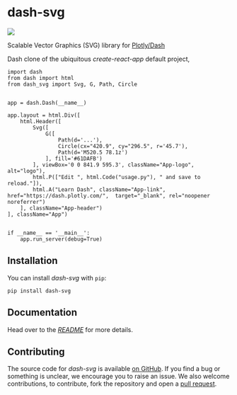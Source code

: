 # dash-svg

![](https://raw.githubusercontent.com/stevej2608/dash-svg/master/docs/img/dash-minimal.png)

Scalable Vector Graphics (SVG) library for [Plotly/Dash](https://dash.plotly.com/)

Dash clone of the ubiquitous *create-react-app* default project,
```
import dash
from dash import html
from dash_svg import Svg, G, Path, Circle


app = dash.Dash(__name__)

app.layout = html.Div([
    html.Header([
        Svg([
            G([
                Path(d='...'),
                Circle(cx="420.9", cy="296.5", r='45.7'),
                Path(d='M520.5 78.1z')
            ], fill='#61DAFB')
        ], viewBox='0 0 841.9 595.3', className="App-logo", alt="logo"),
        html.P(["Edit ", html.Code("usage.py"), " and save to reload."]),
        html.A("Learn Dash", className="App-link", href="https://dash.plotly.com/",  target="_blank", rel="noopener noreferrer")
    ], className="App-header")
], className="App")


if __name__ == '__main__':
    app.run_server(debug=True)
```

## Installation

You can install *dash-svg* with `pip`:

```
pip install dash-svg
```

## Documentation

Head over to the [*README*][docs-homepage] for more details.

## Contributing

The source code for *dash-svg* is available
[on GitHub][dash-svg-repo]. If you find a bug or something is unclear, we encourage
you to raise an issue. We also welcome contributions, to contribute, fork the
repository and open a [pull request][dash-svg-pulls].


[dash-homepage]: https://dash.plot.ly/
[dash-svg-repo]: https://github.com/stevej2608/dash-svg
[docs-homepage]: https://github.com/stevej2608/dash-svg/blob/master/README.md
[dash-svg-pulls]: https://github.com/stevej2608/dash-svg/pulls
